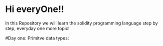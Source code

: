 # Hi everyOne!!
In this Repository we will learn the solidity programming language step by step, everyday one more topic!

#Day one:
Primitve data types:
